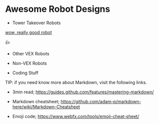 # Awesome Robot Designs

- Tower Takeover Robots

[wow, really good robot](https://youtu.be/eYI2msWYF6w)

:+1:

- Other VEX Robots

- Non-VEX Robots

- Coding Stuff


TIP: if you need know more about Markdown, visit the following links.

- 3min read; https://guides.github.com/features/mastering-markdown/

- Markdown cheatsheet; https://github.com/adam-p/markdown-here/wiki/Markdown-Cheatsheet

- Emoji code; https://www.webfx.com/tools/emoji-cheat-sheet/